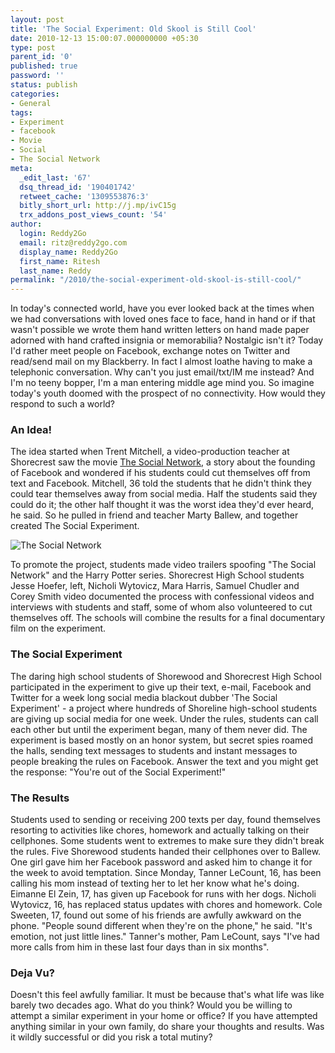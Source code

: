 ```yaml
---
layout: post
title: 'The Social Experiment: Old Skool is Still Cool'
date: 2010-12-13 15:00:07.000000000 +05:30
type: post
parent_id: '0'
published: true
password: ''
status: publish
categories:
- General
tags:
- Experiment
- facebook
- Movie
- Social
- The Social Network
meta:
  _edit_last: '67'
  dsq_thread_id: '190401742'
  retweet_cache: '1309553876:3'
  bitly_short_url: http://j.mp/ivC15g
  trx_addons_post_views_count: '54'
author:
  login: Reddy2Go
  email: ritz@reddy2go.com
  display_name: Reddy2Go
  first_name: Ritesh
  last_name: Reddy
permalink: "/2010/the-social-experiment-old-skool-is-still-cool/"
---
```

<p>In today's connected world, have you ever looked back at the times when we had conversations with loved ones face to face, hand in hand or if that wasn't possible we wrote them hand written letters on hand made paper adorned with hand crafted insignia or memorabilia? Nostalgic isn't it? Today I'd rather meet people on Facebook, exchange notes on Twitter and read/send mail on my Blackberry. In fact I almost loathe having to make a telephonic conversation. Why can't you just email/txt/IM me instead? And I'm no teeny bopper, I'm a man entering middle age mind you. So imagine today's youth doomed with the prospect of no connectivity. How would they respond to such a world?</p>
<h3>An Idea!</h3>
<p>The idea started when Trent Mitchell, a video-production teacher at Shorecrest saw the movie <a href="http://www.thesocialnetwork-movie.com/">The Social Network</a>, a story about the founding of Facebook and wondered if his students could cut themselves off from text and Facebook. Mitchell, 36 told the students that he didn't think they could tear themselves away from social media. Half the students said they could do it; the other half thought it was the worst idea they'd ever heard, he said. So he pulled in friend and teacher Marty Ballew, and together created The Social Experiment.</p>
<p><!--more--></p>
<p><img src="/static/2010/12/social-network.jpg" alt="The Social Network" class="alignright" /></p>
<p>To promote the project, students made video trailers spoofing "The Social Network" and the Harry Potter series. Shorecrest High School students Jesse Hoefer, left, Nicholi Wytovicz, Mara Harris, Samuel Chudler and Corey Smith video documented the process with confessional videos and interviews with students and staff, some of whom also volunteered to cut themselves off. The schools will combine the results for a final documentary film on the experiment.</p>
<h3>The Social Experiment</h3>
<p>The daring high school students of Shorewood and Shorecrest High School participated in the experiment to give up their text, e-mail, Facebook and Twitter for a week long social media blackout dubber 'The Social Experiment' - a project where hundreds of Shoreline high-school students are giving up social media for one week. Under the rules, students can call each other but until the experiment began, many of them never did. The experiment is based mostly on an honor system, but secret spies roamed the halls, sending text messages to students and instant messages to people breaking the rules on Facebook. Answer the text and you might get the response: "You're out of the Social Experiment!"</p>
<h3>The Results</h3>
<p>Students used to sending or receiving 200 texts per day, found themselves resorting to activities like chores, homework and actually talking on their cellphones. Some students went to extremes to make sure they didn't break the rules. Five Shorewood students handed their cellphones over to Ballew. One girl gave him her Facebook password and asked him to change it for the week to avoid temptation. Since Monday, Tanner LeCount, 16, has been calling his mom instead of texting her to let her know what he's doing. Eimanne El Zein, 17, has given up Facebook for runs with her dogs. Nicholi Wytovicz, 16, has replaced status updates with chores and homework. Cole Sweeten, 17, found out some of his friends are awfully awkward on the phone. "People sound different when they're on the phone," he said. "It's emotion, not just little lines." Tanner's mother, Pam LeCount, says "I've had more calls from him in these last four days than in six months".</p>
<h3>Deja Vu?</h3>
<p>Doesn't this feel awfully familiar. It must be because that's what life was like barely two decades ago. What do you think? Would you be willing to attempt a similar experiment in your home or office? If you have attempted anything similar in your own family, do share your thoughts and results. Was it wildly successful or did you risk a total mutiny?</p>
